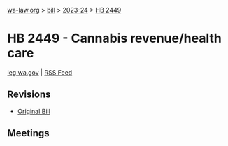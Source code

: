 [wa-law.org](/) > [bill](/bill/) > [2023-24](/bill/2023-24/) > [HB 2449](/bill/2023-24/hb/2449/)

# HB 2449 - Cannabis revenue/health care
[leg.wa.gov](https://app.leg.wa.gov/billsummary?BillNumber=2449&Year=2023&Initiative=false) | [RSS Feed](./rss.xml)

## Revisions
* [Original Bill](1/)

## Meetings